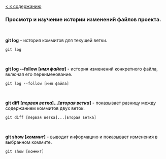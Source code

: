 
[< к содержанию](./readme.md)

### Просмотр и изучение истории изменений файлов проекта.

<br>

**git log** - история коммитов для текущей ветки.

`````
git log
`````

<br>

**git log --follow [*имя файла*]** - история изменений конкретного файла, включая его переименование.

`````
git log --follow [имя файла]
`````

<br>

**git diff [*первая ветка*]...[*вторая ветка*]** - показывает разницу между содержанием коммитов двух веток.

`````
git diff [первая ветка]...[вторая ветка]
`````

<br>

**git show [*коммит*]** - выводит информацию и показывает изменения в выбранном коммите.

`````
git show [коммит]
`````
